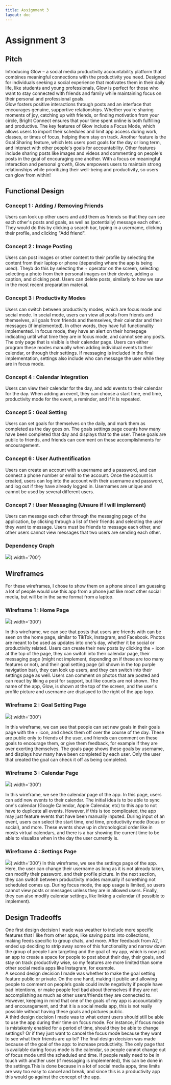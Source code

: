 ```yaml
---
title: Assignment 3
layout: doc
---
```


# Assignment 3

## Pitch

Introducing Glow – a social media productivity accountability platform that combines meaningful connections with the productivity you need. Designed for individuals seeking a social experience that motivates them in their daily life, like students and young professionals, Glow is perfect for those who want to stay connected with friends and family while maintaining focus on their personal and professional goals.\
Glow fosters positive interactions through posts and an interface that encourages genuine, supportive relationships. Whether you’re sharing moments of joy, catching up with friends, or finding motivation from your circle, Bright Connect ensures that your time spent online is both fulfilling and productive.
The key features of Glow include a Focus Mode, which allows users to import their schedules and limit app access during work, classes, or times of focus, helping them stay on track. 
Another feature is the Goal Sharing feature, which lets users post goals for the day or long term, and interact with other people's goals for accountability.
Other features include sharing posts like images and videos and commenting on people's posts in the goal of encouraging one another.
With a focus on meaningful interaction and personal growth, Glow empowers users to maintain strong relationships while prioritizing their well-being and productivity, so users can glow from within!


## Functional Design
### Concept 1 : Adding / Removing Friends 
Users can look up other users and add them as friends so that they can see each other's posts and goals, as well as (potentially) message each other. They would do this by clicking a search bar, typing in a username, clicking their profile, and clicking "Add friend".
### Concept 2 : Image Posting

Users can post images or other content to their profile by selecting the content from their laptop or phone (depending where the app is being used). Theyb do this by selecting the + operator on the screen, selecting selecting a photo from their personal images on their device, adding a caption, and clicking post. Users can delete posts, similarly to how we saw in the most recent preparation material.

### Concept 3 : Productivity Modes
Users can switch between productivity modes, which are focus mode and social mode. In social mode, users can view all posts from friends and themselves, all goals from friends and themselves, their calendar and their messages (if implemented). In other words, they have full functionality implemented. In focus mode, they have an alert on their homepage indicating until what time they are in focus mode, and cannot see any posts. The only page that is visible is their calendar page. Users can either program these modes manually when adding individual events to their calendar, or through their settings. If messaging is included in the final implementation, settings also include who can message the user while they are in focus mode.

### Concept 4 : Calendar Integration
Users can view their calendar for the day, and add events to their calendar for the day. When adding an event, they can choose a start time, end time, productivity mode for the event, a reminder, and if it is repeated.

### Concept 5 : Goal Setting 
Users can set goals for themselves on the daily, and mark them as completed as the day goes on. The goals settings page counts how many have been completed that day and displays that to the user. These goals are public to friends, and friends can comment on these accomplishments for encouragement.

### Concept 6 : User Authentification
Users can create an account with a username and a password, and can connect a phone number or email to the account. Once the account is created, users can log into the account with their username and password, and log out if they have already logged in. Usernames are unique and cannot be used by several different users.

### Concept 7 : User Messaging (Unsure if I will implement)
Users can message each other through the messaging page of the application, by clicking through a list of their friends and selecting the user they want to message. Users must be friends to message each other, and other users cannot view messages that two users are sending each other.

### Dependency Graph
![](./dependency_graph.png){:width='700'}

## Wireframes
For these wireframes, I chose to show them on a phone since I am guessing a lot of people would use this app from a phone just like most other social media, but will be in the same format from a laptop.
### Wireframe 1 : Home Page
![](./home_page.png){:width='300'}

In this wireframe, we can see that posts that users are friends with can be seen on the home page, similar to TikTok, Instagram, and Facebook. Photos are meant to be used as updates into one's day, whether it be social or productivity related. Users can create their new posts by clicking the + icon at the top of the page, they can switch into their calendar page, their messaging page (might not implement, depending on if these are too many features or not), and their goal setting page (all shown in the top purple navigation bar), they can look up users, and they can switch into their settings page as well. Users can comment on photos that are posted and can react by liking a post for support, but like counts are not shown. The name of the app, Glow, is shown at the top of the screen, and the user's profile picture and username are displayed to the right of the app logo. 

### Wireframe 2 : Goal Setting Page
![](./goal_setting.png){:width='300'}

In this wireframe, we can see that people can set new goals in their goals page with the + icon, and check them off over the course of the day. These are public only to friends of the user, and friends can comment on these goals to encourage them, or give them feedback, for example if they are over exerting themselves. The goals page shows these goals by username, and displays how many have been completed by each user. Only the user that created the goal can check it off as being completed.

### Wireframe 3 : Calendar Page
![](./calendar.png){:width='300'}

In this wireframe, we see the calendar page of the app. In this page, users can add new events to their calendar. The initial idea is to be able to sync one's calendar (Google Calendar, Apple Calendar, etc) to this app to not have to duplicate all events. However, if this is too complicated, the app may just feature events that have been manually inputed. During input of an event, users can select the start time, end time, productivity mode (focus or social), and more. These events show up in chronological order like in mosts virtual calendars, and there is a bar showing the current time to be able to visualize when in the day the user currently is.

### Wireframe 4 : Settings Page
![](./settings_page.png){:width='300'}
In this wireframe, we see the settings page of the app. Here, the user can change their username as long as it is not already taken, can modify their password, and their profile picture. In the next section, they can switch between productivity modes manually if something not scheduled comes up. During focus mode, the app usage is limited, so users cannot view posts or messages unless they are in allowed users. Finally, they can also modify calendar settings, like linking a calendar (if possible to implement).


## Design Tradeoffs

One first design decision I made was weather to include more specific features that I like from other apps, like saving posts into collections, making feeds specific to group chats, and more. After feedback from A2, I ended up deciding to strip away some of this functionality and narrow down the group of people I am targeting and the goal of my app, which is now just an app to create a space for people to post about their day, their goals, and stay on track productivity wise, so my features are more limited than some other social media apps like Instagram, for example.\
A second design decision I made was whether to make the goal setting feature public or private. On the one hand, making it public and allowing people to comment on people’s goals could invite negativity if people have bad intentions, or make people feel bad about themselves if they are not accomplishing as much as other users/friends they are connected to. However, keeping in mind that one of the goals of my app is accountability and encouragement, and that it is a social media app, this is not really possible without having these goals and pictures public.\
A third design decision I made was to what extent users should still be able to use the app during their time on focus mode. For instance, if focus mode is mistakenly enabled for a period of time, should they be able to change settings? Or if they just want to cancel the focus mode because they want to see what their friends are up to? The final design decision was made because of the goal of the app: to increase productivity. The only page that is available during focus mode is the calendar, so people cannot change out of focus mode until the scheduled end time. If people really need to be in touch with another user (if messaging is implemented), this can be done in the settings.This is done because in a lot of social media apps, time limits are way too easy to cancel and break, and since this is a productivity app this would go against the concept of the app.


